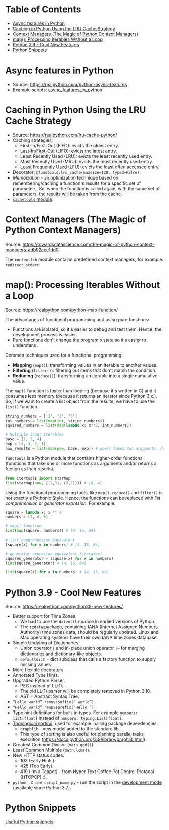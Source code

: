 # Table of Contents

* [Async features in Python](#async-features-in-python)
* [Caching in Python Using the LRU Cache Strategy](#caching-in-python-using-the-lru-cache-strategy)
* [Context Managers (The Magic of Python Context Managers)](#context-managers-the-magic-of-python-context-managers)
* [map(): Processing Iterables Without a Loop](#map-processing-iterables-without-a-loop)
* [Python 3.9 - Cool New Features](#python-39---cool-new-features)
* [Python Snippets](#python-snippets)

# Async features in Python

* Source: https://realpython.com/python-async-features
* Example scripts: [async_features_in_python](async_features_in_python)

# Caching in Python Using the LRU Cache Strategy

* Source: https://realpython.com/lru-cache-python/
* Caching strategies:
   * First-In/First-Out (FIFO): evicts the oldest entry.
   * Last-In/First-Out (LIFO): evicts the latest entry.
   * Least Recently Used (LRU): evicts the least recently used entry.
   * Most Recently Used (MRU): evicts the most recently used entry.
   * Least Frequently Used (LFU): evicts the least often accessed entry.
* Decorator: `@functools.lru_cache(maxsize=128, typed=False)`.
* *Memoization* - an optimization technique based on remembering/caching a function's results for a specific set of parameters. 
   So, when the function is called again, with the same set of parameters, the results will be taken from the cache.
* [`cachetools` module](https://github.com/tkem/cachetools/).

# Context Managers (The Magic of Python Context Managers)

Source: https://towardsdatascience.com/the-magic-of-python-context-managers-adb92ace1dd0

The `contextlib` module contains predefined context managers, for example: `redirect_stderr`.

# map(): Processing Iterables Without a Loop

Source: https://realpython.com/python-map-function/

The advantages of functional programming and using pure functions:
* Functions are isolated, so it's easier to debug and test them. Hence, the development process is easier.
* Pure functions don't change the program's state so it's easier to understand.

Common techniques used for a functional programming:
* **Mapping** (`map()`): transforming values in an iterable to another values.
* **Filtering** (`filter()`): filtering out items that don't match the condition.
* **Reducing** (`reduce()`): transforming an iterable into a single cumulative value.

The `map()` function is faster than looping (because it's written in C) and it consumes less memory (because 
it returns an iterator since Python 3.x.). So, if we want to create a list object from the results, we have to
use the `list()` function. 

```python
string_numbers = ['1', '2', '5']
int_numbers = list(map(int, string_numbers))
squared_numbers = list(map(lambda x: x**2, int_numbers))

# Multiple input iterables
base = [2, 3, 4]
exp = [4, 3, 2, 1]
pow_results = list(map(pow, base, exp)) # pow() takes two arguments. Result: [16, 27, 16]
```

`functools` is a Python module that contains higher-order functions (functions that take one or more functions as arguments
and/or returns a fuction as their results).

```python
from itertools import starmap
list(starmap(pow, [(2,3), (2,2)])) # [8, 4]
```

Using the functional programming tools, like `map()`, `reduce()` and `filter()` is not exactly a Pythonic Style.
Hence, the functions can be replaced with *list comprehension* or *generator expresion*. For example:

```python
square = lambda x: x ** 2
numbers = [2, 4, 8]

# map() function
list(map(square, numbers)) # [4, 16, 64]

# list comprehension equivalent
[square(x) for x in numbers] # [4, 16, 64]

# generator expresion equivalent (iterator)
squares_generator = (square(x) for x in numbers)
list(square_generator) # [4, 16, 64]

list(square(x) for x in numbers) # [4, 16, 64]
```

# Python 3.9 - Cool New Features

Source: https://realpython.com/python39-new-features/

* Better support for Time Zones.
    * We had to use the `dateutil` module in earlied versions of Python.
    * The `tzdata` package, containing IANA (Internet Assigned Numbers Authority) time zones data,
      should be regularly updated. Linux and Mac operating systems have their own IANA time zones database.
* Simple Updating of Dictionaries
    * Union operator `|` and in-place union operator `|=` for merging dictionaries and dictionary-like objects.
    * `defaultdict` = dict subclass that calls a factory function to supply missing values.
* More flexible decorators.
* Annotated Type Hints.
* Upgraded Python Parser.
    * PEG instead of LL(1).
    * The old LL(1) parser will be completely removed in Python 3.10.
    * AST = Abstract Syntax Tree.
* `“Hello world”.removesuffix(“ world”)`
* `“Hello world”.rempveprefix(“Hello “)`
* Type hint definitions for built-in types. For example `numbers: list[float]` instead of `numbers: typing.List[float]`.
* [Topological sorting](https://en.wikipedia.org/wiki/Topological_sorting), used for example inalling package dependencies.
    * `graphlib` - new model added to the standard lib.
    * This type of sorting is also useful for planning parallel tasks execution
      (https://docs.python.org/3.9/library/graphlib.html).
* Greatest Common Divisor (`math.gcd()`).
* Least Common Multiple (`math.lcm()`).
* New HTTP status codes:
    * 103 (Early Hints).
    * 425 (Too Early).
    * 419 (I'm a Teapot) - from Hyper Text Coffee Pot Control Protocol (HTCPCP) :).
* `python -X dev script_name.py` - run the script in the 
  [development mode](https://docs.python.org/3.9/library/devmode.html#python-development-mode) 
  (available since Python 3.7). 

# Python Snippets

[Useful Python snippets](https://www.30secondsofcode.org/python/p/1)

